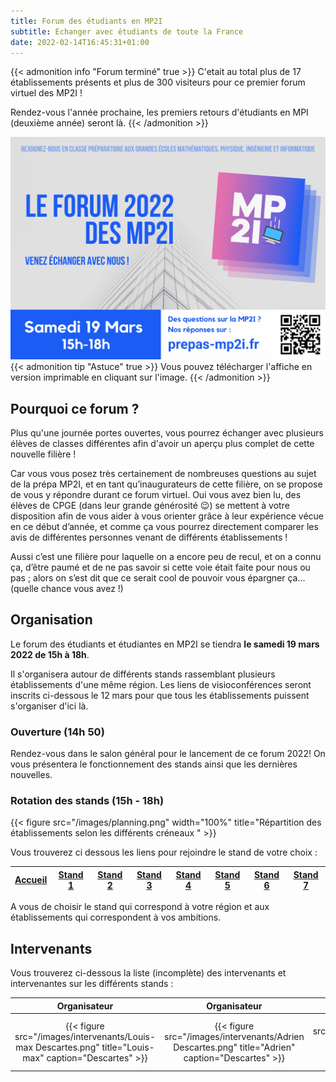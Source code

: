 ```yaml
---
title: Forum des étudiants en MP2I
subtitle: Echanger avec étudiants de toute la France
date: 2022-02-14T16:45:31+01:00
---
```


{{< admonition info "Forum terminé" true >}}
C'etait au total plus de 17 établissements présents et plus de 300 visiteurs pour ce premier forum virtuel des MP2I !

Rendez-vous l'année prochaine, les premiers retours d'étudiants en MPI (deuxième année) seront là.
{{< /admonition >}}

[![Affiche](/images/affiche_forum_mp2i.jpg)][Affiche]
{{< admonition tip "Astuce" true >}}
Vous pouvez télécharger l'affiche en version imprimable en cliquant sur l'image.
{{< /admonition >}}

## Pourquoi ce forum ?

Plus qu'une journée portes ouvertes, vous pourrez échanger avec plusieurs élèves de classes différentes afin d'avoir un aperçu plus complet de cette nouvelle filière !

Car vous vous posez très certainement de nombreuses questions au sujet de la prépa MP2I, et en tant qu’inaugurateurs de cette filière, on se propose de vous y répondre durant ce forum virtuel. Oui vous avez bien lu, des élèves de CPGE (dans leur grande générosité 😉) se mettent à votre disposition afin de vous aider à vous orienter grâce à leur expérience vécue en ce début d’année, et comme ça vous pourrez directement comparer les avis de différentes personnes venant de différents établissements !

Aussi c’est une filière pour laquelle on a encore peu de recul, et on a connu ça, d’être paumé et de ne pas savoir si cette voie était faite pour nous ou pas ; alors on s’est dit que ce serait cool de pouvoir vous épargner ça… (quelle chance vous avez !)

## Organisation

Le forum des étudiants et étudiantes en MP2I se tiendra **le samedi 19 mars 2022 de 15h à 18h**.

Il s'organisera autour de différents stands rassemblant plusieurs établissements d'une même région.
Les liens de visioconférences seront inscrits ci-dessous le 12 mars pour que tous les établissements puissent s'organiser d'ici là.

### Ouverture (14h 50)

Rendez-vous dans le salon général pour le lancement de ce forum 2022!
On vous présentera le fonctionnement des stands ainsi que les dernières nouvelles.

### Rotation des stands (15h - 18h)

{{< figure src="/images/planning.png" width="100%" title="Répartition des établissements selon les différents créneaux " >}}

Vous trouverez ci dessous les liens pour rejoindre le stand de votre choix :

| [Accueil](https://visio-agents.education.fr/meeting/signin/91789/creator/53352/hash/ae9c0c8afa98e3272bd97c9cc595151400659198) | [Stand 1](https://visio-agents.education.fr/meeting/signin/87156/creator/53352/hash/21f3ff230d6e46cfb0f97fe6a311c28c641a6c71) | [Stand 2](https://visio-agents.education.fr/meeting/signin/89368/creator/53352/hash/d7910d019d6598052cf0e64df2522a4f5317f8b5) | [Stand 3](https://visio-agents.education.fr/meeting/signin/89367/creator/53352/hash/aa8828badf3842ca627ccbe013b466a6ae336f75) | [Stand 4](https://visio-agents.education.fr/meeting/signin/89369/creator/53352/hash/6548c310fc631e40725c1fc41e3c8712248401ad) | [Stand 5](https://visio-agents.education.fr/meeting/signin/89371/creator/53352/hash/b8079655f2586ef3edec4a412915a2ba5830531b) | [Stand 6](https://visio-agents.education.fr/meeting/signin/89372/creator/53352/hash/ee6e11c7c08257bd30fdb5dd0f2a4ba37b43abfa) | [Stand 7](https://visio-agents.education.fr/meeting/signin/89370/creator/53352/hash/741d3277226000bf574e46330b8c63810bc1b463) |
| ------- | ------- | ------- | ------- | ------- | ------- | ------- | ------- |

A vous de choisir le stand qui correspond à votre région et aux établissements qui correspondent à vos ambitions.

## Intervenants

Vous trouverez ci-dessous la liste (incomplète) des intervenants et intervenantes sur les différents stands :

| Organisateur | Organisateur | Intervenante | Intervenante | Intervenant | Intervenant | Intervenant | Intervenant | Intervenant | Intervenant | Intervenant | Intervenant | Intervenant | Intervenant | Intervenant | Intervenant | Intervenant | Intervenante | Intervenant | Intervenant |
|:------------:|:------------:|:-----------:|:-----------:|:------------:|:------------:|:-----------:|:-----------:|:------------:|:------------:|:------------:|:------------:|:------------:|:------------:|:------------:|:------------:|:------------:|:------------:|:------------:|:------------:|
| {{< figure src="/images/intervenants/Louis-max Descartes.png" title="Louis-max" caption="Descartes" >}} | {{< figure src="/images/intervenants/Adrien Descartes.png" title="Adrien" caption="Descartes" >}} | {{< figure src="/images/intervenants/Ganda Champollion.png" title="Garance"  caption="Champollion">}} | {{< figure src="/images/intervenants/Maud Louis Tuillier.png" title="Maud" caption="Louis Thuillier">}} | {{< figure src="/images/intervenants/Flavio Janson de Sailly.png" title="Flavio" caption="Janson de Sailly" >}} | {{< figure src="/images/intervenants/Narada Clémenceau.png" title="Narada" caption="Clémenceau " >}} | {{< figure src="/images/intervenants/Timothée Saint Louis.png" title="Timothée" caption="Saint-Louis">}} | {{< figure src="/images/intervenants/Adrien Centre International De Valbonne.png" title="Adrien" caption="C.I. de Valbonne">}} | {{< figure src="/images/intervenants/Younes Lycée du Parc.png" title="Younes" caption="Lycée du Parc" >}} | {{< figure src="/images/intervenants/Alain Gay Lussac.png" title="Alain" caption="Gay Lussac">}} | {{< figure src="/images/intervenants/Mathys Montaigne.png" title="Mathys" caption="Montaigne">}} | {{< figure src="/images/intervenants/Kei Montaigne.png" title="Kei" caption="Montaigne">}} | {{< figure src="/images/intervenants/Clément Faidherbe.png" title="Clément" caption="Faidherbe">}} | {{< figure src="/images/intervenants/Justin Janson de Sailly.png" title="Justin" caption="Janson de Sailly">}} | {{< figure src="/images/intervenants/Romain Roosevelt.png" title="Romain" caption="Roosevelt">}} | {{< figure src="/images/intervenants/Vivien Aux Lazaristes.png" title="Vivien" caption="Aux Lazaristes">}} | {{< figure src="/images/intervenants/Damien Kleber.png" title="Damien" caption="Kleber">}} | {{< figure src="/images/intervenants/Maelys Kleber.png" title="Maelys" caption="Kleber">}} | {{< figure src="/images/intervenants/Maxime Aux Lazaristes.png" title="Maxime" caption="Aux Lazaristes">}} | {{< figure src="/images/intervenants/Falafel Hoche.png" title="Falafel" caption="Hoche">}} |

[Affiche]: /documents/affiche_forum_mp2i.pdf
